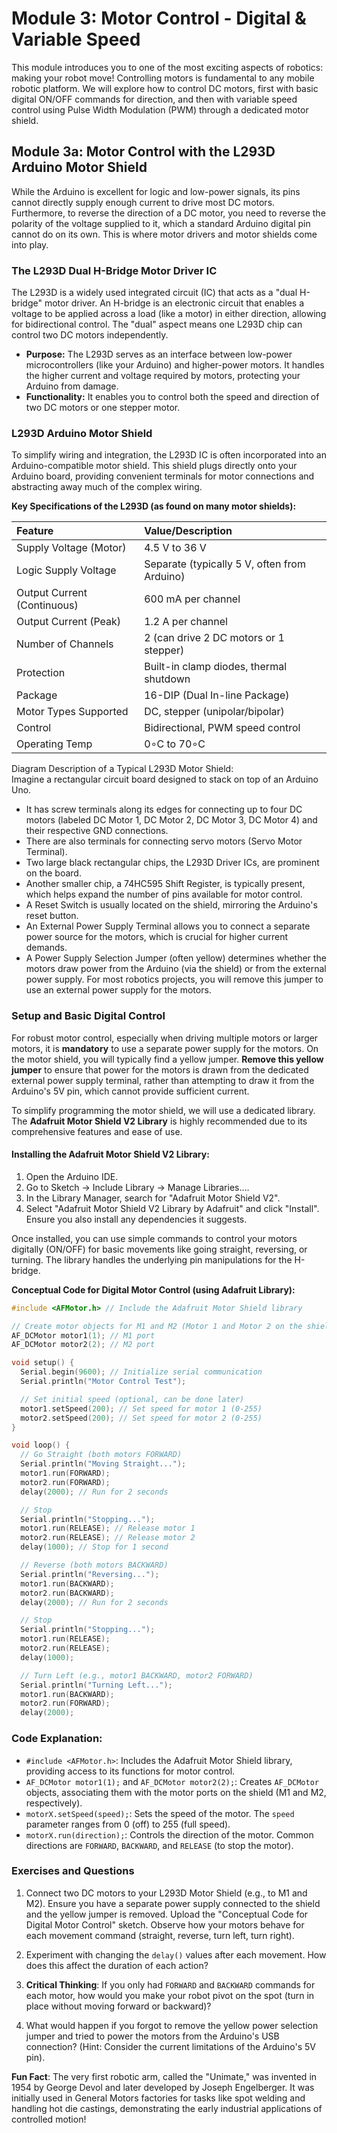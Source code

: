 # **Module 3: Motor Control \- Digital & Variable Speed**

This module introduces you to one of the most exciting aspects of robotics: making your robot move\! Controlling motors is fundamental to any mobile robotic platform. We will explore how to control DC motors, first with basic digital ON/OFF commands for direction, and then with variable speed control using Pulse Width Modulation (PWM) through a dedicated motor shield.

## **Module 3a: Motor Control with the L293D Arduino Motor Shield**

While the Arduino is excellent for logic and low-power signals, its pins cannot directly supply enough current to drive most DC motors. Furthermore, to reverse the direction of a DC motor, you need to reverse the polarity of the voltage supplied to it, which a standard Arduino digital pin cannot do on its own. This is where motor drivers and motor shields come into play.

### **The L293D Dual H-Bridge Motor Driver IC**

The L293D is a widely used integrated circuit (IC) that acts as a "dual H-bridge" motor driver. An H-bridge is an electronic circuit that enables a voltage to be applied across a load (like a motor) in either direction, allowing for bidirectional control. The "dual" aspect means one L293D chip can control two DC motors independently.

* **Purpose:** The L293D serves as an interface between low-power microcontrollers (like your Arduino) and higher-power motors. It handles the higher current and voltage required by motors, protecting your Arduino from damage.  
* **Functionality:** It enables you to control both the speed and direction of two DC motors or one stepper motor.

### **L293D Arduino Motor Shield**

To simplify wiring and integration, the L293D IC is often incorporated into an Arduino-compatible motor shield. This shield plugs directly onto your Arduino board, providing convenient terminals for motor connections and abstracting away much of the complex wiring.

**Key Specifications of the L293D (as found on many motor shields):**

| Feature | Value/Description |
| :---- | :---- |
| Supply Voltage (Motor) | 4.5 V to 36 V |
| Logic Supply Voltage | Separate (typically 5 V, often from Arduino) |
| Output Current (Continuous) | 600 mA per channel |
| Output Current (Peak) | 1.2 A per channel |
| Number of Channels | 2 (can drive 2 DC motors or 1 stepper) |
| Protection | Built-in clamp diodes, thermal shutdown |
| Package | 16-DIP (Dual In-line Package) |
| Motor Types Supported | DC, stepper (unipolar/bipolar) |
| Control | Bidirectional, PWM speed control |
| Operating Temp | 0∘C to 70∘C |

Diagram Description of a Typical L293D Motor Shield:  
Imagine a rectangular circuit board designed to stack on top of an Arduino Uno.

* It has screw terminals along its edges for connecting up to four DC motors (labeled DC Motor 1, DC Motor 2, DC Motor 3, DC Motor 4\) and their respective GND connections.  
* There are also terminals for connecting servo motors (Servo Motor Terminal).  
* Two large black rectangular chips, the L293D Driver ICs, are prominent on the board.  
* Another smaller chip, a 74HC595 Shift Register, is typically present, which helps expand the number of pins available for motor control.  
* A Reset Switch is usually located on the shield, mirroring the Arduino's reset button.  
* An External Power Supply Terminal allows you to connect a separate power source for the motors, which is crucial for higher current demands.  
* A Power Supply Selection Jumper (often yellow) determines whether the motors draw power from the Arduino (via the shield) or from the external power supply. For most robotics projects, you will remove this jumper to use an external power supply for the motors.

### **Setup and Basic Digital Control**

For robust motor control, especially when driving multiple motors or larger motors, it is **mandatory** to use a separate power supply for the motors. On the motor shield, you will typically find a yellow jumper. **Remove this yellow jumper** to ensure that power for the motors is drawn from the dedicated external power supply terminal, rather than attempting to draw it from the Arduino's 5V pin, which cannot provide sufficient current.

To simplify programming the motor shield, we will use a dedicated library. The **Adafruit Motor Shield V2 Library** is highly recommended due to its comprehensive features and ease of use.

#### **Installing the Adafruit Motor Shield V2 Library:**

1. Open the Arduino IDE.  
2. Go to Sketch \-\> Include Library \-\> Manage Libraries....  
3. In the Library Manager, search for "Adafruit Motor Shield V2".  
4. Select "Adafruit Motor Shield V2 Library by Adafruit" and click "Install". Ensure you also install any dependencies it suggests.

Once installed, you can use simple commands to control your motors digitally (ON/OFF) for basic movements like going straight, reversing, or turning. The library handles the underlying pin manipulations for the H-bridge.

**Conceptual Code for Digital Motor Control (using Adafruit Library):**

```cpp
#include <AFMotor.h> // Include the Adafruit Motor Shield library

// Create motor objects for M1 and M2 (Motor 1 and Motor 2 on the shield)
AF_DCMotor motor1(1); // M1 port
AF_DCMotor motor2(2); // M2 port

void setup() {
  Serial.begin(9600); // Initialize serial communication
  Serial.println("Motor Control Test");

  // Set initial speed (optional, can be done later)
  motor1.setSpeed(200); // Set speed for motor 1 (0-255)
  motor2.setSpeed(200); // Set speed for motor 2 (0-255)
}

void loop() {
  // Go Straight (both motors FORWARD)
  Serial.println("Moving Straight...");
  motor1.run(FORWARD);
  motor2.run(FORWARD);
  delay(2000); // Run for 2 seconds

  // Stop
  Serial.println("Stopping...");
  motor1.run(RELEASE); // Release motor 1
  motor2.run(RELEASE); // Release motor 2
  delay(1000); // Stop for 1 second

  // Reverse (both motors BACKWARD)
  Serial.println("Reversing...");
  motor1.run(BACKWARD);
  motor2.run(BACKWARD);
  delay(2000); // Run for 2 seconds

  // Stop
  Serial.println("Stopping...");
  motor1.run(RELEASE);
  motor2.run(RELEASE);
  delay(1000);

  // Turn Left (e.g., motor1 BACKWARD, motor2 FORWARD)
  Serial.println("Turning Left...");
  motor1.run(BACKWARD);
  motor2.run(FORWARD);
  delay(2000);
  ```

### **Code Explanation:**

- `#include <AFMotor.h>`: Includes the Adafruit Motor Shield library, providing access to its functions for motor control.
- `AF_DCMotor motor1(1);` and `AF_DCMotor motor2(2);`: Creates `AF_DCMotor` objects, associating them with the motor ports on the shield (M1 and M2, respectively).
- `motorX.setSpeed(speed);`: Sets the speed of the motor. The `speed` parameter ranges from 0 (off) to 255 (full speed).
- `motorX.run(direction);`: Controls the direction of the motor. Common directions are `FORWARD`, `BACKWARD`, and `RELEASE` (to stop the motor).

### Exercises and Questions

1. Connect two DC motors to your L293D Motor Shield (e.g., to M1 and M2). Ensure you have a separate power supply connected to the shield and the yellow jumper is removed. Upload the "Conceptual Code for Digital Motor Control" sketch. Observe how your motors behave for each movement command (straight, reverse, turn left, turn right).

2. Experiment with changing the `delay()` values after each movement. How does this affect the duration of each action?

3. **Critical Thinking**: If you only had `FORWARD` and `BACKWARD` commands for each motor, how would you make your robot pivot on the spot (turn in place without moving forward or backward)?

4. What would happen if you forgot to remove the yellow power selection jumper and tried to power the motors from the Arduino's USB connection? (Hint: Consider the current limitations of the Arduino's 5V pin).

**Fun Fact**: The very first robotic arm, called the "Unimate," was invented in 1954 by George Devol and later developed by Joseph Engelberger. It was initially used in General Motors factories for tasks like spot welding and handling hot die castings, demonstrating the early industrial applications of controlled motion!

